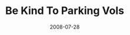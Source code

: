 ---
layout: media
category: media
title: "Be Kind To Parking Vols"
date: 2008-07-28
description: "Please be kind to our parking volunteers...really."
tag: 
 - kung-fu
 - parking-video
 - japanese
yt-video-id: "O-P7JX9bKvc"
video: "http://s3.amazonaws.com/crossroads-media/other-media/video/KungFu-parking.mp4"
video-poster: "http://s3.amazonaws.com/crossroads-media/images/bekind-still.jpg"
---